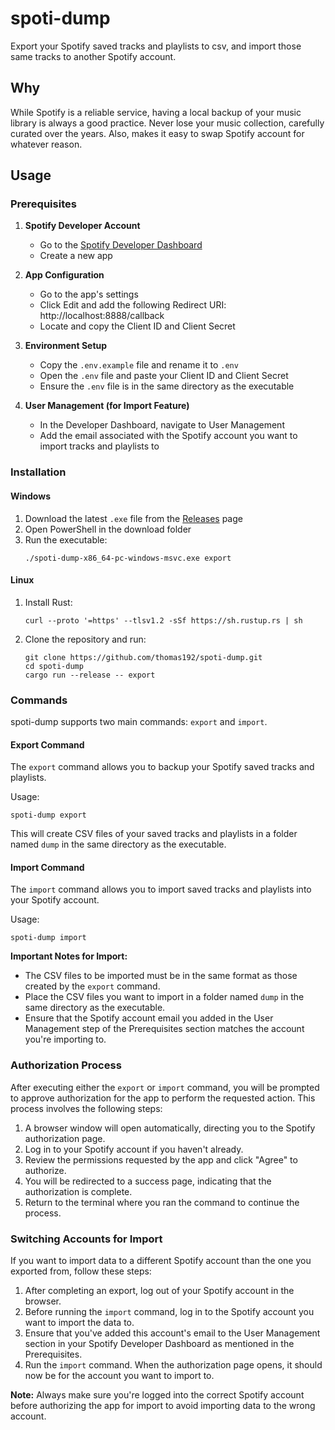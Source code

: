 # spoti-dump

Export your Spotify saved tracks and playlists to csv, and import those same tracks to another Spotify account.

## Why

While Spotify is a reliable service, having a local backup of your music library is always a good practice. Never lose your music collection, carefully curated over the years. Also, makes it easy to swap Spotify account for whatever reason. 

## Usage

### Prerequisites

1. **Spotify Developer Account**
   - Go to the [Spotify Developer Dashboard](https://developer.spotify.com/dashboard)
   - Create a new app

2. **App Configuration**
   - Go to the app's settings
   - Click Edit and add the following Redirect URI: http://localhost:8888/callback
   - Locate and copy the Client ID and Client Secret

3. **Environment Setup**
   - Copy the `.env.example` file and rename it to `.env`
   - Open the `.env` file and paste your Client ID and Client Secret
   - Ensure the `.env` file is in the same directory as the executable

4. **User Management (for Import Feature)**
   - In the Developer Dashboard, navigate to User Management
   - Add the email associated with the Spotify account you want to import tracks and playlists to

### Installation

#### Windows

1. Download the latest `.exe` file from the [Releases](https://github.com/thomas192/spoti-dump/releases) page
2. Open PowerShell in the download folder
3. Run the executable:
   ```
   ./spoti-dump-x86_64-pc-windows-msvc.exe export
   ```

#### Linux

1. Install Rust:
   ```
   curl --proto '=https' --tlsv1.2 -sSf https://sh.rustup.rs | sh
   ```
2. Clone the repository and run:
   ```
   git clone https://github.com/thomas192/spoti-dump.git
   cd spoti-dump
   cargo run --release -- export
   ```

### Commands

spoti-dump supports two main commands: `export` and `import`.

#### Export Command

The `export` command allows you to backup your Spotify saved tracks and playlists.

Usage:
```
spoti-dump export
```

This will create CSV files of your saved tracks and playlists in a folder named `dump` in the same directory as the executable.

#### Import Command

The `import` command allows you to import saved tracks and playlists into your Spotify account.

Usage:
```
spoti-dump import
```

**Important Notes for Import:**
- The CSV files to be imported must be in the same format as those created by the `export` command.
- Place the CSV files you want to import in a folder named `dump` in the same directory as the executable.
- Ensure that the Spotify account email you added in the User Management step of the Prerequisites section matches the account you're importing to.

### Authorization Process

After executing either the `export` or `import` command, you will be prompted to approve authorization for the app to perform the requested action. This process involves the following steps:

1. A browser window will open automatically, directing you to the Spotify authorization page.
2. Log in to your Spotify account if you haven't already.
3. Review the permissions requested by the app and click "Agree" to authorize.
4. You will be redirected to a success page, indicating that the authorization is complete.
5. Return to the terminal where you ran the command to continue the process.

### Switching Accounts for Import

If you want to import data to a different Spotify account than the one you exported from, follow these steps:

1. After completing an export, log out of your Spotify account in the browser.
2. Before running the `import` command, log in to the Spotify account you want to import the data to.
3. Ensure that you've added this account's email to the User Management section in your Spotify Developer Dashboard as mentioned in the Prerequisites.
4. Run the `import` command. When the authorization page opens, it should now be for the account you want to import to.

**Note:** Always make sure you're logged into the correct Spotify account before authorizing the app for import to avoid importing data to the wrong account.
